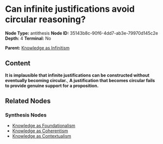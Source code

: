 # Can infinite justifications avoid circular reasoning?

**Node Type:** antithesis
**Node ID:** 35143b8c-90f6-4dd7-ab3e-79970d145c2e
**Depth:** 4
**Terminal:** No

**Parent:** [Knowledge as Infinitism](knowledge-as-infinitism-synthesis-536be45f-2126-45ff-a06e-6a54e2685dc2.md)

## Content

**It is implausible that infinite justifications can be constructed without eventually becoming circular.**, **A justification that becomes circular fails to provide genuine support for a proposition.**

## Related Nodes

### Synthesis Nodes

- [Knowledge as Foundationalism](knowledge-as-foundationalism-synthesis-6acfd979-7d2c-4744-af91-57b0878fe065.md)
- [Knowledge as Coherentism](knowledge-as-coherentism-synthesis-f6d26c87-8751-4c1c-903c-cbd554d70e90.md)
- [Knowledge as Contextualism](knowledge-as-contextualism-synthesis-ee4a58e4-6cd5-40ca-874f-cd366c884ebd.md)
